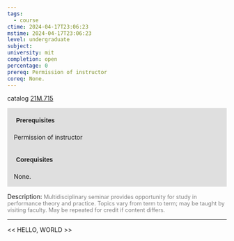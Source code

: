 ```yaml
---
tags:
  - course
ctime: 2024-04-17T23:06:23
mstime: 2024-04-17T23:06:23
level: undergraduate
subject: 
university: mit
completion: open
percentage: 0
prereq: Permission of instructor
coreq: None.
---
```


catalog [21M.715](http://student.mit.edu/catalog/m21Mb.html#21M.715)

<span style="display: block; padding: 15px; background-color: rgb(100, 100, 100, 0.2);"><font id="m_prereq2606_0" style="display: block; font-family: Arial, sans-serif; font-weight: bold; padding: 5px">Prerequisites</font><br><span id="prereq2606_0">Permission of instructor</span></span>
<span style="display: block; padding: 15px; background-color: rgb(100, 100, 100, 0.2);"><font id="m_coreq2606_0" style="display: block; font-family: Arial, sans-serif; font-weight: bold; padding: 5px">Corequisites</font><br><span id="coreq2606_0">None.</span></span>

<font style="">Description:</font>
<font style="color: grey; font-size: 0.8rem;">Multidisciplinary seminar provides opportunity for study in performance theory and practice. Topics vary from term to term; may be taught by visiting faculty. May be repeated for credit if content differs.</font>



---

<< HELLO, WORLD >>
